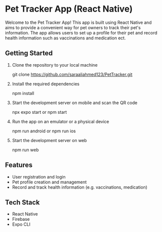 # Pet Tracker App (React Native)

Welcome to the Pet Tracker App! This app is built using React Native and aims to provide a convenient way for pet owners to track their pet's information. The app allows users to set up a profile for their pet and record health information such as vaccinations and medication ect.

## Getting Started

1. Clone the repository to your local machine

    git clone https://github.com/saraaliahmed123/PetTracker.git

2. Install the required dependencies

    npm install

3. Start the development server on mobile and scan the QR code

    npx expo start 
    or 
    npm start

4. Run the app on an emulator or a physical device

    npm run android 
    or 
    npm run ios

5. Start the development server on web

    npm run web

## Features
- User registration and login
- Pet profile creation and management
- Record and track health information (e.g. vaccinations, medication)

## Tech Stack
- React Native
- Firebase
- Expo CLI

